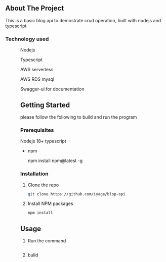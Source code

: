 <!-- ABOUT THE PROJECT -->

## About The Project

This is a basic blog api to demostrate crud operation, built with nodejs and typescript

### Technology used

<ul>
  <ol>Nodejs</ol>
    <ol>Typescript</ol>
    <ol>AWS serverless</ol>
     <ol>AWS RDS mysql</ol>
     <ol>Swagger-ui for documentation</ol>
<ul>

<!-- GETTING STARTED -->

## Getting Started

please follow the following to build and run the program

### Prerequisites

Nodejs 18+
typescript

- npm

  npm install npm@latest -g

### Installation

1. Clone the repo

   ```sh
   git clone https://github.com/iyage/blop-api

   ```

2. Install NPM packages
   ```sh
   npm install
   ```

<!-- USAGE EXAMPLES -->

## Usage

1. Run the command

   ```npx nodemon

   ```

2. build

   ```npm run build

   ```
